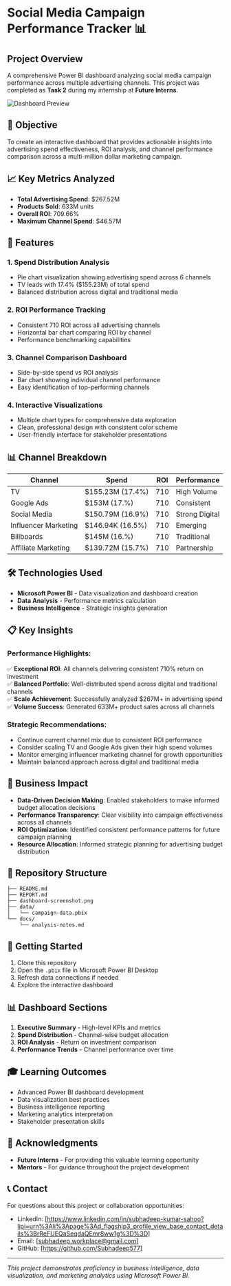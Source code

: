 # Social Media Campaign Performance Tracker 📊

## Project Overview
A comprehensive Power BI dashboard analyzing social media campaign performance across multiple advertising channels. This project was completed as **Task 2** during my internship at **Future Interns**.

![Dashboard Preview](dashboard-screenshot.png)

## 🎯 Objective
To create an interactive dashboard that provides actionable insights into advertising spend effectiveness, ROI analysis, and channel performance comparison across a multi-million dollar marketing campaign.

## 📈 Key Metrics Analyzed
- **Total Advertising Spend**: $267.52M
- **Products Sold**: 633M units
- **Overall ROI**: 709.66%
- **Maximum Channel Spend**: $46.57M

## 🚀 Features

### 1. **Spend Distribution Analysis**
- Pie chart visualization showing advertising spend across 6 channels
- TV leads with 17.4% ($155.23M) of total spend
- Balanced distribution across digital and traditional media

### 2. **ROI Performance Tracking**
- Consistent 710 ROI across all advertising channels
- Horizontal bar chart comparing ROI by channel
- Performance benchmarking capabilities

### 3. **Channel Comparison Dashboard**
- Side-by-side spend vs ROI analysis
- Bar chart showing individual channel performance
- Easy identification of top-performing channels

### 4. **Interactive Visualizations**
- Multiple chart types for comprehensive data exploration
- Clean, professional design with consistent color scheme
- User-friendly interface for stakeholder presentations

## 📊 Channel Breakdown

| Channel | Spend | ROI | Performance |
|---------|--------|-----|-------------|
| TV | $155.23M (17.4%) | 710 | High Volume |
| Google Ads | $153M (17.%) | 710 | Consistent |
| Social Media | $150.79M (16.9%) | 710 | Strong Digital |
| Influencer Marketing | $146.94K (16.5%) | 710 | Emerging |
| Billboards | $145M (16.%) | 710 | Traditional |
| Affiliate Marketing | $139.72M (15.7%) | 710 | Partnership |

## 🛠 Technologies Used
- **Microsoft Power BI** - Data visualization and dashboard creation
- **Data Analysis** - Performance metrics calculation
- **Business Intelligence** - Strategic insights generation

## 📋 Key Insights

### Performance Highlights:
✅ **Exceptional ROI**: All channels delivering consistent 710% return on investment  
✅ **Balanced Portfolio**: Well-distributed spend across digital and traditional channels  
✅ **Scale Achievement**: Successfully analyzed $267M+ in advertising spend  
✅ **Volume Success**: Generated 633M+ product sales across all channels  

### Strategic Recommendations:
- Continue current channel mix due to consistent ROI performance
- Consider scaling TV and Google Ads given their high spend volumes
- Monitor emerging influencer marketing channel for growth opportunities
- Maintain balanced approach across digital and traditional media

## 🎯 Business Impact
- **Data-Driven Decision Making**: Enabled stakeholders to make informed budget allocation decisions
- **Performance Transparency**: Clear visibility into campaign effectiveness across all channels
- **ROI Optimization**: Identified consistent performance patterns for future campaign planning
- **Resource Allocation**: Informed strategic planning for advertising budget distribution

## 📁 Repository Structure
```
├── README.md
├── REPORT.md
├── dashboard-screenshot.png
├── data/
│   └── campaign-data.pbix
└── docs/
    └── analysis-notes.md
```

## 🚀 Getting Started
1. Clone this repository
2. Open the `.pbix` file in Microsoft Power BI Desktop
3. Refresh data connections if needed
4. Explore the interactive dashboard

## 📊 Dashboard Sections
1. **Executive Summary** - High-level KPIs and metrics
2. **Spend Distribution** - Channel-wise budget allocation
3. **ROI Analysis** - Return on investment comparison
4. **Performance Trends** - Channel performance over time

## 🎓 Learning Outcomes
- Advanced Power BI dashboard development
- Data visualization best practices
- Business intelligence reporting
- Marketing analytics interpretation
- Stakeholder presentation skills

## 🤝 Acknowledgments
- **Future Interns** - For providing this valuable learning opportunity
- **Mentors** - For guidance throughout the project development

## 📞 Contact
For questions about this project or collaboration opportunities:
- LinkedIn: [https://www.linkedin.com/in/subhadeep-kumar-sahoo?lipi=urn%3Ali%3Apage%3Ad_flagship3_profile_view_base_contact_details%3BrReFUEQaSeqdaQEmr8ww1g%3D%3D]
- Email: [subhadeep.workplace@gmail.com]
- GitHub: [https://github.com/Subhadeep577]

---

*This project demonstrates proficiency in business intelligence, data visualization, and marketing analytics using Microsoft Power BI.*
